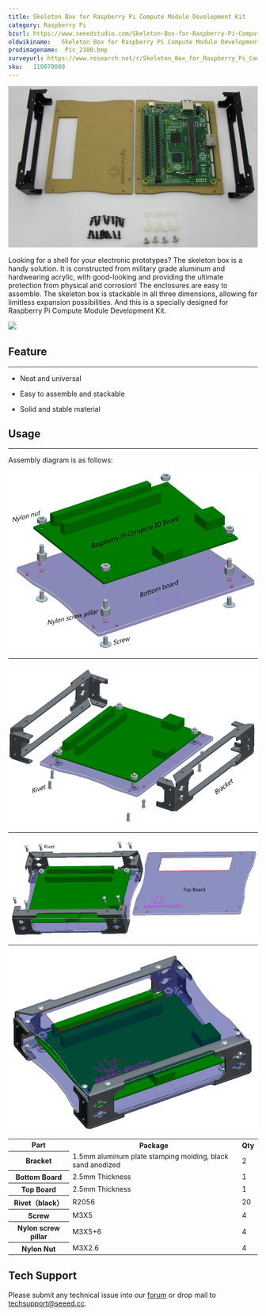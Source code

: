 ```yaml
---
title: Skeleton Box for Raspberry Pi Compute Module Development Kit
category: Raspberry Pi
bzurl: https://www.seeedstudio.com/Skeleton-Box-for-Raspberry-Pi-Compute-Module-p-2078.html
oldwikiname:   Skeleton Box for Raspberry Pi Compute Module Development Kit
prodimagename:  Pic_2100.bmp
surveyurl: https://www.research.net/r/Skeleton_Box_for_Raspberry_Pi_Compute_Module_Development_Kit
sku:   110070008
---
```

![](https://github.com/SeeedDocument/Skeleton_Box_for_Raspberry_Pi_Compute_Module_Development_Kit/raw/master/img/Pic_2100.bmp)

Looking for a shell for your electronic prototypes? The skeleton box is a handy solution. It is constructed from military grade aluminum and hardwearing acrylic, with good-looking and providing the ultimate protection from physical and corrosion! The enclosures are easy to assemble. The skeleton box is stackable in all three dimensions, allowing for limitless expansion possibilities. And this is a specially designed for Raspberry Pi Compute Module Development Kit.

[![](https://github.com/SeeedDocument/Seeed-WiKi/raw/master/docs/images/300px-Get_One_Now_Banner-ragular.png)](https://www.seeedstudio.com/Skeleton-Box-for-Raspberry-Pi-Compute-Module-p-2078.html)


##  Feature
---
*   Neat and universal

*   Easy to assemble and stackable

*   Solid and stable material

##  Usage
---
Assembly diagram is as follows:

![](https://github.com/SeeedDocument/Skeleton_Box_for_Raspberry_Pi_Compute_Module_Development_Kit/raw/master/img/21011.bmp)

* * *

![](https://github.com/SeeedDocument/Skeleton_Box_for_Raspberry_Pi_Compute_Module_Development_Kit/raw/master/img/Pic_2102.bmp)

* * *

![](https://github.com/SeeedDocument/Skeleton_Box_for_Raspberry_Pi_Compute_Module_Development_Kit/raw/master/img/21031.bmp)

* * *

![](https://github.com/SeeedDocument/Skeleton_Box_for_Raspberry_Pi_Compute_Module_Development_Kit/raw/master/img/Pic_2104.bmp)

<table  cellspacing="0" width="80%">
<tr>
<th scope="col"> Part
</th>
<th scope="col"> Package
</th>
<th scope="col"> Qty
</th></tr>
<tr>
<th scope="row"> Bracket
</th>
<td> 1.5mm aluminum plate stamping molding, black sand anodized
</td>
<td> 2
</td></tr>
<tr>
<th scope="row">Bottom Board
</th>
<td> 2.5mm Thickness
</td>
<td> 1
</td></tr>
<tr>
<th scope="row">Top Board
</th>
<td> 2.5mm Thickness
</td>
<td> 1
</td></tr>
<tr>
<th scope="row">Rivet（black）
</th>
<td> R2056
</td>
<td> 20
</td></tr>
<tr>
<th scope="row"> Screw
</th>
<td> M3X5
</td>
<td> 4
</td></tr>
<tr>
<th scope="row">Nylon screw pillar
</th>
<td> M3X5+6
</td>
<td> 4
</td></tr>
<tr>
<th scope="row">Nylon Nut
</th>
<td> M3X2.6
</td>
<td> 4
</td></tr></table>

## Tech Support
Please submit any technical issue into our [forum](http://forum.seeedstudio.com/) or drop mail to techsupport@seeed.cc. 